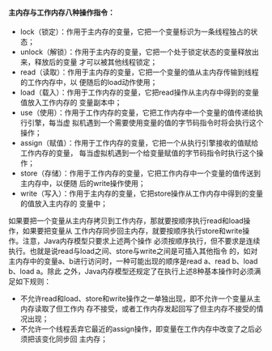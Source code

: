 #### 主内存与工作内存八种操作指令：

* lock（锁定）：作用于主内存的变量，它把一个变量标识为一条线程独占的状态；
* unlock（解锁）：作用于主内存的变量，它把一个处于锁定状态的变量释放出来，释放后的变量 才可以被其他线程锁定；
* read（读取）：作用于主内存的变量，它把一个变量的值从主内存传输到线程的工作内存中，以 便随后的load动作使用；
* load（载入）：作用于工作内存的变量，它把read操作从主内存中得到的变量值放入工作内存的 变量副本中；
* use（使用）：作用于工作内存的变量，它把工作内存中一个变量的值传递给执行引擎，每当虚 拟机遇到一个需要使用变量的值的字节码指令时将会执行这个操作；
* assign（赋值）：作用于工作内存的变量，它把一个从执行引擎接收的值赋给工作内存的变量， 每当虚拟机遇到一个给变量赋值的字节码指令时执行这个操作；
* store（存储）：作用于工作内存的变量，它把工作内存中一个变量的值传送到主内存中，以便随 后的write操作使用；
* write（写入）：作用于主内存的变量，它把store操作从工作内存中得到的变量的值放入主内存的 变量中；

如果要把一个变量从主内存拷贝到工作内存，那就要按顺序执行read和load操作，如果要把变量从 工作内存同步回主内存，就要按顺序执行store和write操作。注意，Java内存模型只要求上述两个操作 必须按顺序执行，但不要求是连续执行。也就是说read与load之间、store与write之间是可插入其他指令 的，如对主内存中的变量a、b进行访问时，一种可能出现的顺序是read a、read b、load b、load a。除此 之外，Java内存模型还规定了在执行上述8种基本操作时必须满足如下规则：

* 不允许read和load、store和write操作之一单独出现，即不允许一个变量从主内存读取了但工作内 存不接受，或者工作内存发起回写了但主内存不接受的情况出现；
* 不允许一个线程丢弃它最近的assign操作，即变量在工作内存中改变了之后必须把该变化同步回 主内存；



